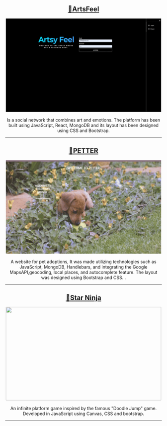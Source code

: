 <h2 align="center">
 <a href="https://artsy-feeling.netlify.app/feed"> 🔹ArtsFeel </a></h2>
 <div align="center">
 <img src="gifart.gif" width="500" height="300"/>
 </div>
<p> </p>                                                   
<p align="center"> Is a social network that combines art and emotions. The platform has been built using JavaScript, React, MongoDB and its layout has been designed using CSS and Bootstrap.</p>
<hr> 
<h2 align= "center">
 <a href="https://nameless-frost-7189.fly.dev/"> 🔹PETTER </a> </h2>
 <div align="center">
 <img src="petter.gif" width="500" height="300"/>
 </div>
 <p> </p>  
 <p align="center">A website for pet adoptions, It was made utilizing technologies such as JavaScript, MongoDB, Handlebars, and integrating the Google MapsAPI,geocoding, local places, and autocomplete feature. The layout was designed using Bootstrap and CSS. .</p>
<hr>
<h2 align="center">
<a href="https://csabogalortiz.github.io/GOMEZ-SABOGAL-GAME/"> 🔹Star Ninja </a></h2>
  <div align="center">
 <img src="starninja.gif" width="500" height="300"/>
 </div>
 <p/>
<p align="center"> An infinite platform game inspired by the famous "Doodle Jump" game. Developed in JavaScript using Canvas, CSS and bootstrap.</p>
<hr>

 


